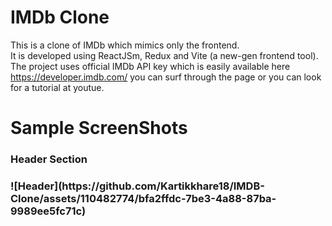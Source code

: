 # IMDb Clone
This is a clone of IMDb which mimics only the frontend. <br>
It is developed using ReactJSm, Redux and Vite (a new-gen frontend tool). <br>
The project uses official IMDb API key which is easily available here https://developer.imdb.com/ you can surf through the page or you can look for a tutorial at youtue. <br>

# Sample ScreenShots
<h3>Header Section<h3>
![Header](https://github.com/Kartikkhare18/IMDB-Clone/assets/110482774/bfa2ffdc-7be3-4a88-87ba-9989ee5fc71c)
